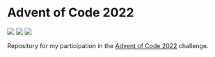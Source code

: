 # Advent of Code 2022

![](https://img.shields.io/badge/Day%20📅-22-blue)
![](https://img.shields.io/badge/Stars%20⭐-30-yellow)
![](https://img.shields.io/badge/Days%20Completed%20✅-15-darkgreen)

Repository for my participation in the [Advent of Code 2022](https://adventofcode.com/2022) challenge.
